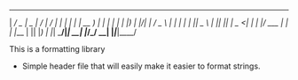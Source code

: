  _____ ___  ____  __  __    _  _____   _     ___ ____  
|  ___/ _ \|  _ \|  \/  |  / \|_   _| | |   |_ _| __ ) 
| |_ | | | | |_) | |\/| | / _ \ | |   | |    | ||  _ \ 
|  _|| |_| |  _ <| |  | |/ ___ \| |   | |___ | || |_) |
|_|   \___/|_| \_\_|  |_/_/   \_\_|   |_____|___|____/ 
                                                       


This is a formatting library

- Simple header file that will easily make it easier to format strings.

